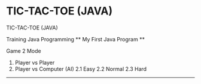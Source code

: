 # TIC-TAC-TOE (JAVA)
TIC-TAC-TOE (JAVA)

Training Java Programming
** My First Java Program **

Game 2 Mode
1. Player vs Player
2. Player vs Computer (AI)
  2.1 Easy
  2.2 Normal
  2.3 Hard
  
  ****************************************
